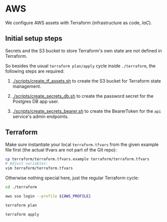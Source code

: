 # AWS

We configure AWS assets with Terraform (infrastructure as code, *IaC*).

## Initial setup steps

Secrets and the S3 bucket to store Terraform's own state are *not*
defined in Terraform.

So besides the usual `terraform plan/apply` cycle inside `./terraform`,
the following steps are required:

1. [./scripts/create_tf_assets.sh](./scripts/create_tf_assets.sh)
   to create the S3 bucket for Terraform state management.

2. [./scripts/create_secrets_db.sh](./scripts/create_secrets_db.sh)
   to create the password secret for the Postgres DB app user.

3. [./scripts/create_secrets_bearer.sh](./scripts/create_secrets_bearer.sh)
   to create the BearerToken for the `api` service's admin endpoints.

## Terraform

Make sure instantiate your local `terraform.tfvars` from the given example
file first (the actual tfvars are not part of the Git repo):

```bash
cp terraform/terraform.tfvars.example terraform/terraform.tfvars
# Adjust variables:
vim terraform/terraform.tfvars
```

Otherwise nothing special here, just the regular Terraform cycle:

```bash
cd ./terraform

aws sso login --profile ${AWS_PROFILE}

terraform plan

terraform apply
```
